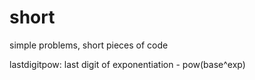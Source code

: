 # short
simple problems, short pieces of code

lastdigitpow: last digit of exponentiation - pow(base^exp)
